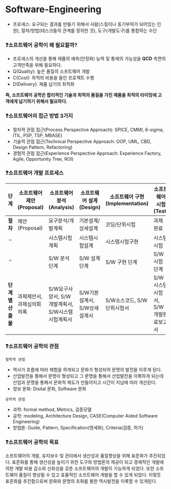 # Software-Engineering

* 프로세스: 요구되는 결과를 만들기 위해서 사람(스킬이나 동기부여가 되어있는 인원), 절차/방법(테스크들의 관계를 정의한 것), 도구(개발도구)를 통합하는 수단

### ❓소프트웨어 공학이 왜 필요할까?
* 프로세스의 개선을 통해 제품의 예측(안정화) 능력 및 통제의 가능성을 **QCD** 측면의 고객만족을 위해 필요하다.
* Q(Quality): 높은 품질의 소프트웨어 개발
* C(Cost): 최적의 비용을 들인 프로젝트 수행
* D(Delivery): 제품 납기의 최적화

**즉, 소프트웨어 공학은 합리적인 기술과 최적의 품질을 가진 제품을 최적의 타이밍에 고객에게 납기하기 위해서 필요하다.**

### ❓소프트웨어의 접근 방법 3가지
* 절차적 관점 접근(Process Perspective Approach): SPICE, CMMI, 6-sigma, ITIL, PSP, TSP, MBASE)
* 기술적 관점 접근(Technical Perspective Approach: OOP, UML, CBD, Design Pattern, Refactoring)
* 경험적 관점 접근(Experience Perspective Approach: Experience Factory, Agile, Opportunity Tree, ROI)

### ❓소프트웨어 개발 프로세스
| 단계|소프트웨어 제안(Proposal)|소프트웨어 분석(Analysis)|소프트웨어 설계(Design)|소프트웨어 구현(Implementation)|소프트웨어 시험(Test)|
|:-----:|-------------------------|-------------------------|-----------------------|-------------------------------|---------------------|
| <b>절차</b>|       제안(Proposal)    |     요구분석/개발계획   |   기본설계/상세설계   |          코딩/단위시험        |       과제 완료     |
| ''  |                         |       시스템시험계획    |     시스템시험설계    |          시스템시험구현       |       시스템시험    |
| ''  |                         |       S/W 분석 단계     |     S/W 설계 단계     |           S/W 구현 단계       |      S/W 시험 단계  |
|<b>단계별 산출물</b>|  과제제안서, 과제심의회의록  |  S/W요구사양서, S/W개발계획서, S/W시스템시험계획서  |  S/W기본설계서, S/W상세설계서  |  S/W소스코드, S/W단위시험서  |  S/W시스템시험서, S/W개발완료보고서|

### ❓소프트웨어 공학의 관점
`철학적 관점`
* 역사가 흐름에 따라 체험을 하게되고 문화가 형성되어 문명의 발전을 이루게 된다.
* 산업발전을 통해서 문명이 형성되고 그 문명을 통해서 산업발전을 이룩하게 되는데 산업과 문명을 통해서 문화적 제도가 만들어지고 시간이 지남에 따라 개선된다.
* 정보 문화: Disital 문화, Software 문화

`공학적 관점`
* 과학: formal method, Metrics, 검증모델
* 공학: modeling, Architecture Design, CASE(Computer Aided Software Engineering)
* 방법론: Guide, Pattern, Specification(명세화), Criteria(검증, 허가)

### ❓소프트웨어 공학의 목표
소프트웨어의 개발, 유지보수 및 관리에서 생산성과 품질향상을 위해 표준화가 추진되었다. 표준화를 통해 생산성을 높이기 위한 도구와 방법론의 제공이 되고 경제적인 개발에 의한 개발 비용 감소와 신뢰성을 갖춘 소프트웨어의 개발이 가능하게 되었다. 또한 소프트웨어 품질이 향상될 수 있고 효율적인 소프트웨어 개발을 할 수 있게 되었다. 이렇듯 표준화를 추진함으로써 문화와 문명의 조화를 통한 역사발전을 이룩할 수 있게된다.

